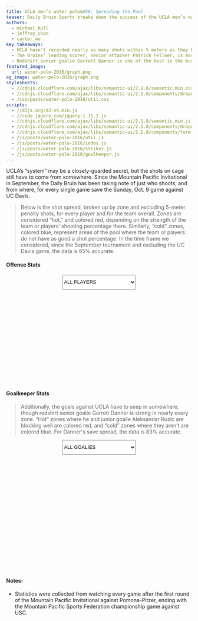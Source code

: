 ```yaml
---
title: UCLA men’s water polo&#58; Spreading the Pool
teaser: Daily Bruin Sports breaks down the success of the UCLA men’s water polo players by different areas in the water ahead of the 2016 NCAA men’s water polo championship, where UCLA hopes to capture a third straight national title.
authors:
  - michael_hull
  - jeffrey_chan
  - carter_wu
key_takeaways:
  - UCLA hasn’t recorded nearly as many shots within 5 meters as they have outside the foul line, so improving their shot percentage from outside 5 meters will be key for a third straight title run this weekend.
  - The Bruins’ leading scorer, senior attacker Patrick Fellner, is most dangerous from close on the left side of the cage. He’s got one of the strongest shots in the pool, one goalies can’t react to fast enough when he's up close.
  - Redshirt senior goalie Garrett Danner is one of the best in the business. He’s showed up big time in the past two national championship tournaments, and this year he’s a brick wall in nearly all corners of the cage.
featured_image:
  url: water-polo-2016/graph.png
og_image: water-polo-2016/graph.png
stylesheets:
  - //cdnjs.cloudflare.com/ajax/libs/semantic-ui/2.2.6/semantic.min.css
  - //cdnjs.cloudflare.com/ajax/libs/semantic-ui/2.1.8/components/dropdown.min.css
  - /css/posts/water-polo-2016/util.css
scripts:
  - //d3js.org/d3.v4.min.js
  - //code.jquery.com/jquery-1.11.2.js
  - //cdnjs.cloudflare.com/ajax/libs/semantic-ui/2.1.8/semantic.min.js
  - //cdnjs.cloudflare.com/ajax/libs/semantic-ui/2.1.8/components/dropdown.min.js
  - //cdnjs.cloudflare.com/ajax/libs/semantic-ui/2.1.8/components/form.min.js
  - /js/posts/water-polo-2016/util.js
  - /js/posts/water-polo-2016/index.js
  - /js/posts/water-polo-2016/striker.js
  - /js/posts/water-polo-2016/goalkeeper.js
---
```

UCLA’s “system” may be a closely-guarded secret, but the shots on cage still have to come from somewhere. Since the Mountain Pacific Invitational in September, the Daily Bruin has been taking note of just who shoots, and from where, for every single game save the Sunday, Oct. 9 game against UC Davis.

> Below is the shot spread, broken up by zone and excluding 5-meter penalty shots, for every player and for the team overall. Zones are considered “hot,” and colored red, depending on the strength of the team or players’ shooting percentage there. Similarly, “cold” zones, colored blue, represent areas of the pool where the team or players do not have as good a shot percentage. In the time frame we considered, since the September tournament and excluding the UC Davis game, the data is 85% accurate.

#### Offense Stats
<div id='striker-chart-wrapper'>
    <select style="margin: 0 auto; display: flex; width: 200px; height: 3em;" class="ui selection dropdown" id='strikerDropdown'>
      <option value='20'>ALL PLAYERS</option>
      <option value='0'>2 - Chancellor Ramirez</option>
      <option value='1'>3 - Alec Zwaneveld</option>
      <option value='2'>4 - Jack Grover</option>
      <option value='3'>5 - Ryder Roberts</option>
      <option value='4'>6 - Joey Fuentes</option>
      <option value='5'>8 - James Robinson</option>
      <option value='6'>9 - Gordon Marshall</option>
      <option value='7'>10 - David Stiling</option>
      <option value='8'>11 - Alex Roelse</option>
      <option value='9'>12 - Matt Farmer</option>
      <option value='10'>14 - Jake Simpson</option>
      <option value='11'>15 - Warren Snyder</option>
      <option value='12'>17 - James Vlachonassios</option>
      <option value='13'>18 - Patrick Woepse</option>
      <option value='14'>19 - Max Irving</option>
      <option value='15'>20 - Austin Rone</option>
      <option value='16'>23 - Patrick Fellner</option>
      <option value='17'>24 - Kent Inoue</option>
      <option value='18'>25 - Eric Goldenberg</option>
      <option value='19'>26 - Raphael Raede</option>
    </select>
    <svg style='display: block; margin: 1em auto; height: 240px; width: 600px;' id="striker-chart"></svg>
</div>

#### Goalkeeper Stats
> Additionally, the goals against UCLA have to seep in somewhere, though redshirt senior goalie Garrett Danner is strong in nearly every zone. “Hot” zones where he and junior goalie Aleksandar Ruzic are blocking well are colored red, and “cold” zones where they aren’t are colored blue. For Danner's save spread, the data is 83% accurate.
<div id='goalkeeper-chart-wrapper'>
    <select style="margin: 0 auto; display: flex; width: 200px; height: 3em;" class="ui selection dropdown" id='goalkeeperDropdown'>
        <option value='2'>ALL GOALIES</option>
        <option value='0'>1 - Garrett Danner</option>
        <option value='1'>1 - Aleksander Ruzic</option>
    </select>
    <svg style='display: block; margin: 1em auto; height: 300px; width: 415px;' id='goalkeeper-chart'></svg>
</div>

#### Notes:
- Statistics were collected from watching every game after the first round of the Mountain Pacific Invitational against Pomona-Pitzer, ending with the Mountain Pacific Sports Federation championship game against USC.
